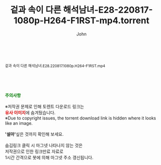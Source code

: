 ﻿---
layout: post
title:  "겉과 속이 다른 해석남녀-E28-220817-1080p-H264-F1RST-mp4.torrent"
author: John
categories: [ 방송/음악 ]
tags: [  ]
image:  
description: "겉과 속이 다른 해석남녀-E28-220817-1080p-H264-F1RST-mp4 torrent 정보 공유"
toc: true
toc_sticky: true
---

<br>
<div class="view-img">
<a class="view_image" href="http://torrentmobile62.com/bbs/view_image.php?fn=%2Fdata%2Ffile%2Fmusic%2F469716874_LEi4pOVm_31cc36de1a3ddba5cf4d83c81fb9d89aa05dac8c.jpg" target="_blank"><img alt="" class="img-tag" content="http://torrentmobile62.com/data/file/music/469716874_LEi4pOVm_31cc36de1a3ddba5cf4d83c81fb9d89aa05dac8c.jpg" itemprop="image" src="http://torrentmobile62.com/data/file/music/thumb-469716874_LEi4pOVm_31cc36de1a3ddba5cf4d83c81fb9d89aa05dac8c_835x2212.jpg"/></a></div><div class="view-content" itemprop="description">
<p><span style="font-size:12px;">겉과 속이 다른 해석남녀.E28.220817.1080p.H264-F1RST.mp4</span> </p> </div>
    
<br><br><br>
<p data-ke-size="size16"><b><span style="color: green;">주의사항</span></b><br /><br />※저작권 문제로 인해 토렌트 다운로드 링크는<br /><b><span style="color: red;">유사 이미지</span></b>에 숨겨뒀습니다.<br />※Due to copyright issues, the torrent download link is hidden where it looks like an image.<br /><br /><b>'설마'</b>싶은 것까지 확인해 보세요.<br /><br />숨김링크 클릭 시 마그넷 나타나지 않는 것은<br />저작권으로 인한 링크만료 자료로<br />1시간 간격으로 봇에 의해 마그넷 주소 갱신됩니다.</p>
